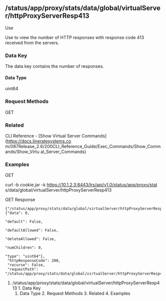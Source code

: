 ## /status/app/proxy/stats/data/global/virtualServer/httpProxyServerResp413

Use

Use to view the number of HTTP responses with response code 413 received from
the servers.

### Data Key

The data key contains the number of responses.

#### Data Type

uint64

### Request Methods

GET

### Related

CLI Reference - [Show Virtual Server Commands](https://docs.lineratesystems.co
m/087Release_2.6/200CLI_Reference_Guide/Exec_Commands/Show_Commands/Show_Virtu
al_Server_Commands)

### Examples

GET

curl -b cookie.jar -k https://10.1.2.3:8443/lrs/api/v1.0/status/app/proxy/stat
s/data/global/virtualServer/httpProxyServerResp413

GET Response

    
    
    {"/status/app/proxy/stats/data/global/virtualServer/httpProxyServerResp413": {"data": 0,
                                                                                "default": False,
                                                                                "defaultAllowed": False,
                                                                                "deleteAllowed": False,
                                                                                "numChildren": 0,
                                                                                "type": "uint64"},
     "httpResponseCode": 200,
     "recurse": False,
     "requestPath": "/status/app/proxy/stats/data/global/virtualServer/httpProxyServerResp413"}
    

  1. /status/app/proxy/stats/data/global/virtualServer/httpProxyServerResp413
    1. Data Key
      1. Data Type
    2. Request Methods
    3. Related
    4. Examples

